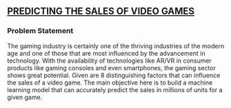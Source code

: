 ## [PREDICTING THE SALES OF VIDEO GAMES](https://github.com/PraharshaK/video-game-sales)

### Problem Statement

The gaming industry is certainly one of the thriving industries of the modern age and one of those that are most influenced by the advancement in technology. With the availability of technologies like AR/VR in consumer products like gaming consoles and even smartphones, the gaming sector shows great potential. 
Given are 8 distinguishing factors that can influence the sales of a video game. The main objective here is to build a machine learning model that can accurately predict the sales in millions of units for a given game.
